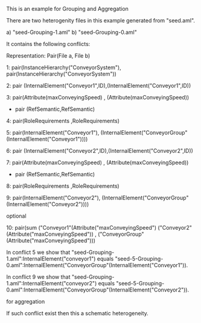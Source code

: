 This is an example for Grouping and Aggregation

There are two heterogenity files in this example generated from "seed.aml".

a) "seed-Grouping-1.aml"
b) "seed-Grouping-0.aml"

It contains the following conflicts:

Representation: Pair(File a, File b)

1: pair(InstanceHierarchy("ConveyorSystem"), pair(InstanceHierarchy("ConveyorSystem"))

2: pair (InternalElement("Conveyor1",ID),(InternalElement("Conveyor1",ID))

3: pair(Attribute(maxConveyingSpeed) , (Attribute(maxConveyingSpeed))

 - pair (RefSemantic,RefSemantic)

4: pair(RoleRequirements ,RoleRequirements)

5: pair(InternalElement("Conveyor1"), (InternalElement("ConveyorGroup"(InternalElement("Conveyor1"))))


6: pair (InternalElement("Conveyor2",ID),(InternalElement("Conveyor2",ID))

7: pair(Attribute(maxConveyingSpeed) , (Attribute(maxConveyingSpeed))

 - pair (RefSemantic,RefSemantic)

8: pair(RoleRequirements ,RoleRequirements)

9: pair(InternalElement("Conveyor2"), (InternalElement("ConveyorGroup"(InternalElement("Conveyor2"))))

optional

10: pair(sum ("Conveyor1"(Attribute("maxConveyingSpeed") ("Conveyor2"(Attribute("maxConveyingSpeed")) , ("ConveyorGroup"(Attribute("maxConveyingSpeed")))



In conflict 5 we show that "seed-Grouping-1.aml":InternalElement("conveyor1") equals "seed-5-Grouping-0.aml":InternalElement("ConveyorGroup"(InternalElement("Conveyor1")). 

In conflict 9 we show that "seed-Grouping-1.aml":InternalElement("conveyor2") equals "seed-5-Grouping-0.aml":InternalElement("ConveyorGroup"(InternalElement("Conveyor2")). 

for aggregation

If such conflict exist then this a schematic heterogeneity.